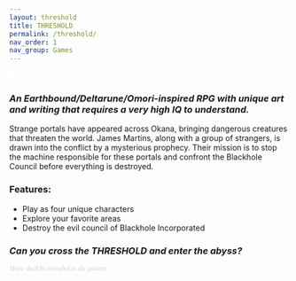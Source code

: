 ```yaml
---
layout: threshold
title: THRESHOLD
permalink: /threshold/
nav_order: 1
nav_group: Games
---
```


<script>
window.SITE_CONFIG = {
    baseUrl: '{{ site.baseurl }}'
};
</script>
<script src="{{ '/scripts/threshold.js' | relative_url }}"></script>

<img src="{{ '/threshold artwork.png' | relative_url }}" alt="THRESHOLD" style="border: none; display: block; margin: 0 auto; filter: brightness(0) invert(1); background: none;" />

### *An Earthbound/Deltarune/Omori-inspired RPG with unique art and writing that requires a very high IQ to understand.*
Strange portals have appeared across Okana, bringing dangerous creatures that threaten the world. James Martins, along with a group of strangers, is drawn into the conflict by a mysterious prophecy. Their mission is to stop the machine responsible for these portals and confront the Blackhole Council before everything is destroyed.

### Features:
- Play as four unique characters
- Explore your favorite areas
- Destroy the evil council of Blackhole Incorporated

### *Can you cross the THRESHOLD and enter the abyss?*

<small style="color: #666; opacity: 0.2; font-family: 'Dancing Script', cursive; font-weight:700;"><em>More shall be revealed to the patient.</em></small>